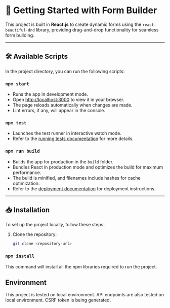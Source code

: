 # 🚀 Getting Started with Form Builder

This project is built in **React.js** to create dynamic forms using the `react-beautiful-dnd` library, providing drag-and-drop functionality for seamless form building.

---

## 🛠️ Available Scripts

In the project directory, you can run the following scripts:

### `npm start`

- Runs the app in development mode.
- Open [http://localhost:3000](http://localhost:3000) to view it in your browser.
- The page reloads automatically when changes are made.
- Lint errors, if any, will appear in the console.

### `npm test`

- Launches the test runner in interactive watch mode.
- Refer to the [running tests documentation](https://facebook.github.io/create-react-app/docs/running-tests) for more details.

### `npm run build`

- Builds the app for production in the `build` folder.
- Bundles React in production mode and optimizes the build for maximum performance.
- The build is minified, and filenames include hashes for cache optimization.
- Refer to the [deployment documentation](https://facebook.github.io/create-react-app/docs/deployment) for deployment instructions.

---

## 📥 Installation

To set up the project locally, follow these steps:

1. Clone the repository:
   ```bash
   git clone <repository-url>
   ```

### `npm install`

This command will install all the npm libraries required to run the project.

## Environment

This project is tested on local environment. API endpoints are also tested on local environment.
CSRF token is being generated.
